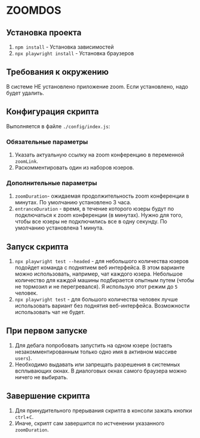 # ZOOMDOS

## Установка проекта

1. `npm install` - Установка зависимостей
2. `npx playwright install` - Установка браузеров

## Требования к окружению

В системе НЕ установлено приложение zoom. Если установлено, надо будет удалить.

## Конфигурация скрипта

Выполняется в файле `./config/index.js`:

### Обязательные параметры

1. Указать актуальную ссылку на zoom конференцию в переменной `zoomLink`.
2. Раскомментировать один из наборов юзеров.

### Дополнительные параметры

1. `zoomDuration`- ожидаемая продолжительность zoom конференции в минутах. По умолчанию установлено 3 часа.
2. `entranceDuration` - время, в течение которого юзеры будут по подключаться к zoom конференции (в минутах). Нужно для того, чтобы все юзеры не подключились все в одну секунду. По умолчанию установлена 1 минута.

## Запуск скрипта

1. `npx playwright test --headed` - для небольшого количества юзеров подойдет команда с поднятием веб интерфейса. В этом варианте можно использовать, например, чат каждого юзера.
Небольшое количество для каждой машины подбирается опытным путем (чтобы не тормозил и не перегревался). Я использую этот режим до `5` человек.
2. `npx playwright test` - для большого количества человек лучше использовать вариант без поднятия веб-интерфейса. Возможности использовать чат не будет.

## При первом запуске

1. Для дебага попробовать запустить на одном юзере (оставть незакомментированным только одно имя в активном массиве `users`).
2. Необходимо выдавать или запрещать разрешения в системных всплывающих окнах. В диалоговых окнах самого браузера можно ничего не выбирать.

## Завершение скрипта

1. Для принудительного прерывания скрипта в консоли зажать кнопки `ctrl`+`C`.
2. Иначе, скрипт сам завершится по истченении указанного `zoomDuration`.
